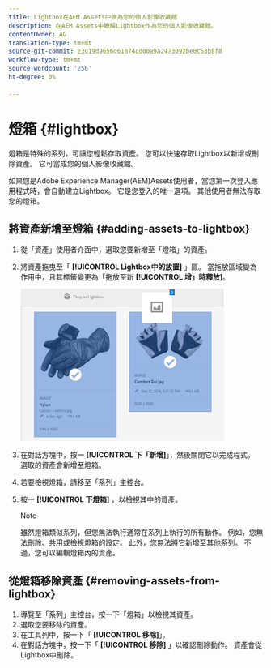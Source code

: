 ```yaml
---
title: Lightbox在AEM Assets中做為您的個人影像收藏館
description: 在AEM Assets中瞭解Lightbox作為您的個人影像收藏館。
contentOwner: AG
translation-type: tm+mt
source-git-commit: 23d19d9656d61874cd00a9a2473092be0c53b8f8
workflow-type: tm+mt
source-wordcount: '256'
ht-degree: 0%

---
```



# 燈箱 {#lightbox}

燈箱是特殊的系列，可讓您輕鬆存取資產。 您可以快速存取Lightbox以新增或刪除資產。 它可當成您的個人影像收藏館。

如果您是Adobe Experience Manager(AEM)Assets使用者，當您第一次登入應用程式時，會自動建立Lightbox。 它是您登入的唯一選項。 其他使用者無法存取您的燈箱。

## 將資產新增至燈箱 {#adding-assets-to-lightbox}

1. 從「資產」使用者介面中，選取您要新增至「燈箱」的資產。
1. 將資產拖曳至「 **[!UICONTROL Lightbox中的放置]** 」區。 當拖放區域變為作用中，且其標籤變更為「拖放至新 **[!UICONTROL 增」時釋放]**。

   ![add_to_lightbox](assets/add_to_lightbox.png)

1. 在對話方塊中，按一 **[!UICONTROL 下「新增]**」，然後關閉它以完成程式。 選取的資產會新增至燈箱。
1. 若要檢視燈箱，請移至「系列」主控台。
1. 按一 **[!UICONTROL 下燈箱]** ，以檢視其中的資產。

   >[!NOTE]
   >
   >雖然燈箱類似系列，但您無法執行通常在系列上執行的所有動作。 例如，您無法刪除、共用或檢視燈箱的設定。 此外，您無法將它新增至其他系列。 不過，您可以編輯燈箱內的資產。

## 從燈箱移除資產 {#removing-assets-from-lightbox}

1. 導覽至「系列」主控台，按一下「燈箱」以檢視其資產。
1. 選取您要移除的資產。
1. 在工具列中，按一下「 **[!UICONTROL 移除]**」。
1. 在對話方塊中，按一下「 **[!UICONTROL 移除]** 」以確認刪除動作。 資產會從Lightbox中刪除。
